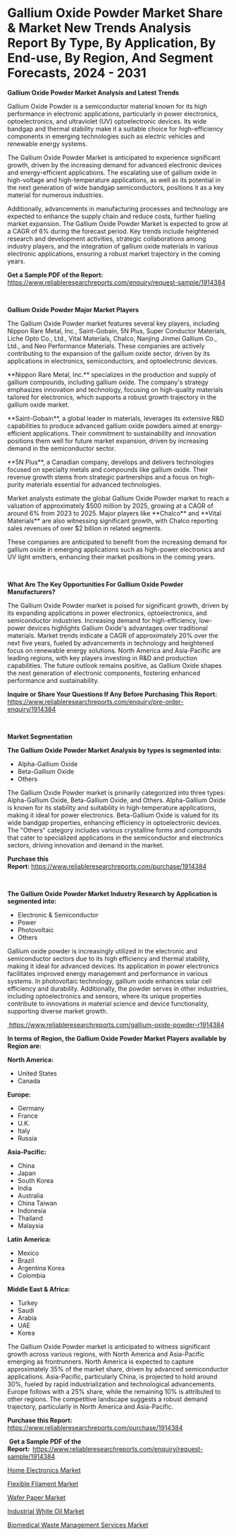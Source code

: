 <p><h1>Gallium Oxide Powder Market Share & Market New Trends Analysis Report By Type, By Application, By End-use, By Region, And Segment Forecasts, 2024 - 2031</h1></p><p><strong>Gallium Oxide Powder Market Analysis and Latest Trends</strong></p>
<p><p>Gallium Oxide Powder is a semiconductor material known for its high performance in electronic applications, particularly in power electronics, optoelectronics, and ultraviolet (UV) optoelectronic devices. Its wide bandgap and thermal stability make it a suitable choice for high-efficiency components in emerging technologies such as electric vehicles and renewable energy systems.</p><p>The Gallium Oxide Powder Market is anticipated to experience significant growth, driven by the increasing demand for advanced electronic devices and energy-efficient applications. The escalating use of gallium oxide in high-voltage and high-temperature applications, as well as its potential in the next generation of wide bandgap semiconductors, positions it as a key material for numerous industries.</p><p>Additionally, advancements in manufacturing processes and technology are expected to enhance the supply chain and reduce costs, further fueling market expansion. The Gallium Oxide Powder Market is expected to grow at a CAGR of 6% during the forecast period. Key trends include heightened research and development activities, strategic collaborations among industry players, and the integration of gallium oxide materials in various electronic applications, ensuring a robust market trajectory in the coming years.</p></p>
<p><strong>Get a Sample PDF of the Report:&nbsp;</strong> <a href="https://www.reliableresearchreports.com/enquiry/request-sample/1914384?utm_campaign=13&utm_medium=2&utm_source=Github&utm_content=ia&utm_term=13112024&utm_id=gallium-oxide-powder">https://www.reliableresearchreports.com/enquiry/request-sample/1914384</a></p>
<p>&nbsp;</p>
<p><strong>Gallium Oxide Powder Major Market Players</strong></p>
<p><p>The Gallium Oxide Powder market features several key players, including Nippon Rare Metal, Inc., Saint-Gobain, 5N Plus, Super Conductor Materials, Liche Opto Co., Ltd., Vital Materials, Chalco, Nanjing Jinmei Gallium Co., Ltd., and Neo Performance Materials. These companies are actively contributing to the expansion of the gallium oxide sector, driven by its applications in electronics, semiconductors, and optoelectronic devices.</p><p>**Nippon Rare Metal, Inc.** specializes in the production and supply of gallium compounds, including gallium oxide. The company's strategy emphasizes innovation and technology, focusing on high-quality materials tailored for electronics, which supports a robust growth trajectory in the gallium oxide market.</p><p>**Saint-Gobain**, a global leader in materials, leverages its extensive R&D capabilities to produce advanced gallium oxide powders aimed at energy-efficient applications. Their commitment to sustainability and innovation positions them well for future market expansion, driven by increasing demand in the semiconductor sector.</p><p>**5N Plus**, a Canadian company, develops and delivers technologies focused on specialty metals and compounds like gallium oxide. Their revenue growth stems from strategic partnerships and a focus on high-purity materials essential for advanced technologies.</p><p>Market analysts estimate the global Gallium Oxide Powder market to reach a valuation of approximately $500 million by 2025, growing at a CAGR of around 6% from 2023 to 2025. Major players like **Chalco** and **Vital Materials** are also witnessing significant growth, with Chalco reporting sales revenues of over $2 billion in related segments. </p><p>These companies are anticipated to benefit from the increasing demand for gallium oxide in emerging applications such as high-power electronics and UV light emitters, enhancing their market positions in the coming years.</p></p>
<p>&nbsp;</p>
<p><strong>What Are The Key Opportunities For Gallium Oxide Powder Manufacturers?</strong></p>
<p><p>The Gallium Oxide Powder market is poised for significant growth, driven by its expanding applications in power electronics, optoelectronics, and semiconductor industries. Increasing demand for high-efficiency, low-power devices highlights Gallium Oxide's advantages over traditional materials. Market trends indicate a CAGR of approximately 20% over the next five years, fueled by advancements in technology and heightened focus on renewable energy solutions. North America and Asia-Pacific are leading regions, with key players investing in R&D and production capabilities. The future outlook remains positive, as Gallium Oxide shapes the next generation of electronic components, fostering enhanced performance and sustainability.</p></p>
<p><strong>Inquire or Share Your Questions If Any Before Purchasing This Report:</strong> <a href="https://www.reliableresearchreports.com/enquiry/pre-order-enquiry/1914384?utm_campaign=13&utm_medium=2&utm_source=Github&utm_content=ia&utm_term=13112024&utm_id=gallium-oxide-powder">https://www.reliableresearchreports.com/enquiry/pre-order-enquiry/1914384</a></p>
<p>&nbsp;</p>
<p><strong>Market Segmentation</strong></p>
<p><strong>The Gallium Oxide Powder Market Analysis by types is segmented into:</strong></p>
<p><ul><li>Alpha-Gallium Oxide</li><li>Beta-Gallium Oxide</li><li>Others</li></ul></p>
<p><p>The Gallium Oxide Powder market is primarily categorized into three types: Alpha-Gallium Oxide, Beta-Gallium Oxide, and Others. Alpha-Gallium Oxide is known for its stability and suitability in high-temperature applications, making it ideal for power electronics. Beta-Gallium Oxide is valued for its wide bandgap properties, enhancing efficiency in optoelectronic devices. The "Others" category includes various crystalline forms and compounds that cater to specialized applications in the semiconductor and electronics sectors, driving innovation and demand in the market.</p></p>
<p><strong>Purchase this Report:&nbsp;</strong><a href="https://www.reliableresearchreports.com/purchase/1914384?utm_campaign=13&utm_medium=2&utm_source=Github&utm_content=ia&utm_term=13112024&utm_id=gallium-oxide-powder">https://www.reliableresearchreports.com/purchase/1914384</a></p>
<p>&nbsp;</p>
<p><strong>The Gallium Oxide Powder Market Industry Research by Application is segmented into:</strong></p>
<p><ul><li>Electronic & Semiconductor</li><li>Power</li><li>Photovoltaic</li><li>Others</li></ul></p>
<p><p>Gallium oxide powder is increasingly utilized in the electronic and semiconductor sectors due to its high efficiency and thermal stability, making it ideal for advanced devices. Its application in power electronics facilitates improved energy management and performance in various systems. In photovoltaic technology, gallium oxide enhances solar cell efficiency and durability. Additionally, the powder serves in other industries, including optoelectronics and sensors, where its unique properties contribute to innovations in material science and device functionality, supporting diverse market growth.</p></p>
<p><a href="https://www.reliableresearchreports.com/gallium-oxide-powder-r1914384?utm_campaign=13&utm_medium=2&utm_source=Github&utm_content=ia&utm_term=13112024&utm_id=gallium-oxide-powder">&nbsp;https://www.reliableresearchreports.com/gallium-oxide-powder-r1914384</a></p>
<p><strong>In terms of Region, the Gallium Oxide Powder Market Players available by Region are:</strong></p>
<p>
    <p> <strong> North America: </strong>
        <ul>
            <li>United States</li>
            <li>Canada</li>
        </ul>
        </p> 
    <p> <strong> Europe: </strong>
        <ul>
            <li>Germany</li>
            <li>France</li>
            <li>U.K.</li>
            <li>Italy</li>
            <li>Russia</li>
        </ul>
        </p> 
    <p> <strong> Asia-Pacific: </strong>
        <ul>
            <li>China</li>
            <li>Japan</li>
            <li>South Korea</li>
            <li>India</li>
            <li>Australia</li>
            <li>China Taiwan</li>
            <li>Indonesia</li>
            <li>Thailand</li>
            <li>Malaysia</li>
        </ul>
        </p> 
    <p> <strong> Latin America: </strong>
        <ul>
            <li>Mexico</li>
            <li>Brazil</li>
            <li>Argentina Korea</li>
            <li>Colombia</li>
        </ul>
        </p> 
    <p> <strong> Middle East & Africa: </strong>
        <ul>
            <li>Turkey</li>
            <li>Saudi</li>
            <li>Arabia</li>
            <li>UAE</li>
            <li>Korea</li>
        </ul>
    </p>
    </p>
<p><p>The Gallium Oxide Powder market is anticipated to witness significant growth across various regions, with North America and Asia-Pacific emerging as frontrunners. North America is expected to capture approximately 35% of the market share, driven by advanced semiconductor applications. Asia-Pacific, particularly China, is projected to hold around 30%, fueled by rapid industrialization and technological advancements. Europe follows with a 25% share, while the remaining 10% is attributed to other regions. The competitive landscape suggests a robust demand trajectory, particularly in North America and Asia-Pacific.</p></p>
<p><strong>Purchase this Report: </strong><a href="https://www.reliableresearchreports.com/purchase/1914384?utm_campaign=13&utm_medium=2&utm_source=Github&utm_content=ia&utm_term=13112024&utm_id=gallium-oxide-powder">https://www.reliableresearchreports.com/purchase/1914384</a></p>
<p>&nbsp;<strong>Get a Sample PDF of the Report:&nbsp;&nbsp;</strong><a href="https://www.reliableresearchreports.com/enquiry/request-sample/1914384?utm_campaign=13&utm_medium=2&utm_source=Github&utm_content=ia&utm_term=13112024&utm_id=gallium-oxide-powder">https://www.reliableresearchreports.com/enquiry/request-sample/1914384</a></p>
<p><strong></strong></p>
<p><p><a href="https://www.linkedin.com/pulse/home-electronics-market-trends-detailed-study-its-segmentation-k7dxc?utm_campaign=13&utm_medium=2&utm_source=Github&utm_content=ia&utm_term=13112024&utm_id=gallium-oxide-powder">Home Electronics Market</a></p><p><a href="https://github.com/AbbasMahmud554/Market-Research-Report-List-1/blob/main/flexible-filament-market.md?utm_campaign=13&utm_medium=2&utm_source=Github&utm_content=ia&utm_term=13112024&utm_id=gallium-oxide-powder">Flexible Filament Market</a></p><p><a href="https://issuu.com/reportprime-2/docs/wafer-paper-market-size-2030.pptx_0455d366d86fd2?utm_campaign=13&utm_medium=2&utm_source=Github&utm_content=ia&utm_term=13112024&utm_id=gallium-oxide-powder">Wafer Paper Market</a></p><p><a href="https://github.com/JakirUddin511/Market-Research-Report-List-1/blob/main/industrial-white-oil-market.md?utm_campaign=13&utm_medium=2&utm_source=Github&utm_content=ia&utm_term=13112024&utm_id=gallium-oxide-powder">Industrial White Oil Market</a></p><p><a href="https://issuu.com/reportprime-2/docs/biomedical-waste-management-service_854d96412f8cb6?utm_campaign=13&utm_medium=2&utm_source=Github&utm_content=ia&utm_term=13112024&utm_id=gallium-oxide-powder">Biomedical Waste Management Services Market</a></p></p>